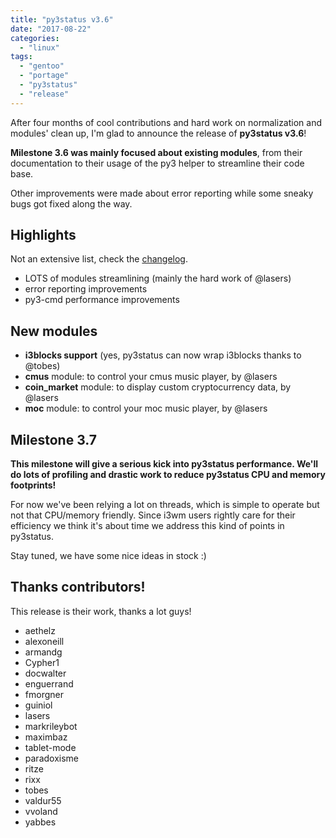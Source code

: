 ```yaml
---
title: "py3status v3.6"
date: "2017-08-22"
categories: 
  - "linux"
tags: 
  - "gentoo"
  - "portage"
  - "py3status"
  - "release"
---
```


After four months of cool contributions and hard work on normalization and modules' clean up, I'm glad to announce the release of **py3status v3.6**!

**Milestone 3.6 was mainly focused about existing modules**, from their documentation to their usage of the py3 helper to streamline their code base.

Other improvements were made about error reporting while some sneaky bugs got fixed along the way.

## Highlights

Not an extensive list, check the [changelog](https://github.com/ultrabug/py3status/blob/3.6/CHANGELOG).

- LOTS of modules streamlining (mainly the hard work of @lasers)
- error reporting improvements
- py3-cmd performance improvements

## New modules

- **i3blocks support** (yes, py3status can now wrap i3blocks thanks to @tobes)
- **cmus** module: to control your cmus music player, by @lasers
- **coin\_market** module: to display custom cryptocurrency data, by @lasers
- **moc** module: to control your moc music player, by @lasers

## Milestone 3.7

**This milestone will give a serious kick into py3status performance. We'll do lots of profiling and drastic work to reduce py3status CPU and memory footprints!**

For now we've been relying a lot on threads, which is simple to operate but not that CPU/memory friendly. Since i3wm users rightly care for their efficiency we think it's about time we address this kind of points in py3status.

Stay tuned, we have some nice ideas in stock :)

## Thanks contributors!

This release is their work, thanks a lot guys!

- aethelz
- alexoneill
- armandg
- Cypher1
- docwalter
- enguerrand
- fmorgner
- guiniol
- lasers
- markrileybot
- maximbaz
- tablet-mode
- paradoxisme
- ritze
- rixx
- tobes
- valdur55
- vvoland
- yabbes
